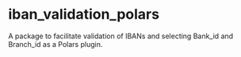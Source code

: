 # iban_validation_polars
A package to facilitate validation of IBANs and selecting Bank_id and Branch_id as a Polars plugin.